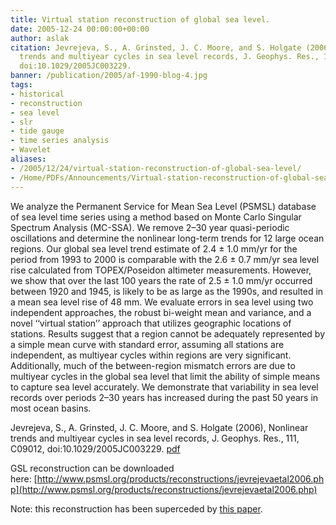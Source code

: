 ```yaml
---
title: Virtual station reconstruction of global sea level.
date: 2005-12-24 00:00:00+00:00
author: aslak
citation: Jevrejeva, S., A. Grinsted, J. C. Moore, and S. Holgate (2006), Nonlinear
  trends and multiyear cycles in sea level records, J. Geophys. Res., 111, C09012,
  doi:10.1029/2005JC003229.
banner: /publication/2005/af-1990-blog-4.jpg
tags:
- historical
- reconstruction
- sea level
- slr
- tide gauge
- time series analysis
- Wavelet
aliases:
- /2005/12/24/virtual-station-reconstruction-of-global-sea-level/
- /Home/PDFs/Announcements/Virtual-station-reconstruction-of-global-sea-level-
---
```


We analyze the Permanent Service for Mean Sea Level (PSMSL) database of sea level time series using a method based on Monte Carlo Singular Spectrum Analysis (MC-SSA). We remove 2–30 year quasi-periodic oscillations and determine the nonlinear long-term trends for 12 large ocean regions. <!--more--> Our global sea level trend estimate of 2.4 ± 1.0 mm/yr for the period from 1993 to 2000 is comparable with the 2.6 ± 0.7 mm/yr sea level rise calculated from TOPEX/Poseidon altimeter measurements. However, we show that over the last 100 years the rate of 2.5 ± 1.0 mm/yr occurred between 1920 and 1945, is likely to be as large as the 1990s, and resulted in a mean sea level rise of 48 mm. We evaluate errors in sea level using two independent approaches, the robust bi-weight mean and variance, and a novel ‘‘virtual station’’ approach that utilizes geographic locations of stations. Results suggest that a region cannot be adequately represented by a simple mean curve with standard error, assuming all stations are independent, as multiyear cycles within regions are very significant. Additionally, much of the between-region mismatch errors are due to multiyear cycles in the global sea level that limit the ability of simple means to capture sea level accurately. We demonstrate that variability in sea level records over periods 2–30 years has increased during the past 50 years in most ocean basins.

Jevrejeva, S., A. Grinsted, J. C. Moore, and S. Holgate (2006), Nonlinear trends and multiyear cycles in sea level records, J. Geophys. Res., 111, C09012, doi:10.1029/2005JC003229. [pdf](/pdf/Jevrejeva-JGR06-sea-level-trends-virtual-station.pdf)

GSL reconstruction can be downloaded here: [http://www.psmsl.org/products/reconstructions/jevrejevaetal2006.php](http://www.psmsl.org/products/reconstructions/jevrejevaetal2006.php)

Note: this reconstruction has been superceded by [this paper](/Home/PDFs/Announcements/Recent-global-sea-level-acceleration-started-over-200-years-ago-).